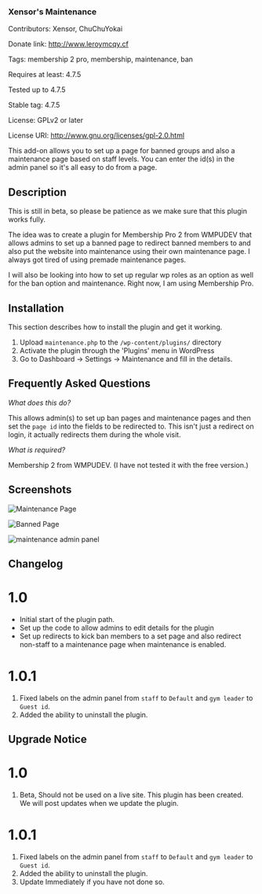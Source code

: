 ### Xensor's Maintenance ###
Contributors: Xensor, ChuChuYokai

Donate link: http://www.leroymcqy.cf

Tags: membership 2 pro, membership, maintenance, ban

Requires at least: 4.7.5

Tested up to 4.7.5

Stable tag: 4.7.5

License: GPLv2 or later

License URI: http://www.gnu.org/licenses/gpl-2.0.html

This add-on allows you to set up a page for banned groups and also a maintenance page based on staff levels. You can enter the id(s) in the admin panel so it's all easy to do from a page. 

## Description ##

This is still in beta, so please be patience as we make sure that this plugin works fully.

The idea was to create a plugin for Membership Pro 2 from WMPUDEV that allows admins to set up a banned page to redirect banned members to and also put the website into maintenance using their own maintenance page. I always got tired of using premade maintenance pages. 

I will also be looking into how to set up regular wp roles as an option as well for the ban option and maintenance. Right now, I am using Membership Pro.

## Installation ##

This section describes how to install the plugin and get it working.

1. Upload `maintenance.php` to the `/wp-content/plugins/` directory
1. Activate the plugin through the 'Plugins' menu in WordPress
1. Go to Dashboard -> Settings -> Maintenance and fill in the details.

## Frequently Asked Questions ##

*What does this do?*

This allows admin(s) to set up ban pages and maintenance pages and then set the `page id` into the fields to be redirected to. This isn't just a redirect on login, it actually redirects them during the whole visit. 

*What is required?*

Membership 2 from WMPUDEV. (I have not tested it with the free version.)

## Screenshots ##

![Maintenance Page](http://www.pixelmonmemories.ml/wp-content/uploads/2017/06/screenshot-www.pixelmonmemories.ml-2017-06-01-07-43-35.png 'Maintenance Page')

![Banned Page](http://www.pixelmonmemories.ml/wp-content/uploads/2017/06/banned.png 'Banned Page')

![maintenance admin panel](https://box.everhelper.me/attachment/944331/ad10e51d-6828-4832-bf72-e493003daaeb/817279-SFErt1hKuMQDNbC5/screen.png 'maintenance admin panel')
## Changelog ##

# 1.0 #
* Initial start of the plugin path.
* Set up the code to allow admins to edit details for the plugin
* Set up redirects to kick ban members to a set page and also redirect non-staff to a maintenance page when maintenance is enabled.

# 1.0.1 #
1. Fixed labels on the admin panel from `staff` to `Default` and `gym leader` to `Guest id`.
1. Added the ability to uninstall the plugin.

## Upgrade Notice ##

# 1.0 #
1. Beta, Should not be used on a live site. This plugin has been created. We will post updates when we update the plugin.

# 1.0.1 #
1. Fixed labels on the admin panel from `staff` to `Default` and `gym leader` to `Guest id`.
1. Added the ability to uninstall the plugin.
1. Update Immediately if you have not done so.
